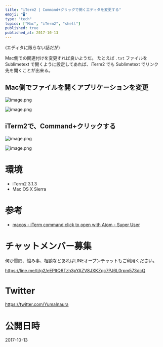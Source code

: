 ```yaml
---
title: "iTerm2 | Command+クリックで開くエディタを変更する"
emoji: "🖥"
type: "tech"
topics: ["Mac", "iTerm2", "shell"]
published: true
published_at: 2017-10-13
---
```


(エディタに限らない話だが)

Mac側での関連付けを変更すれば良いようだ。
たとえば `.txt` ファイルを Sublimetext で開くように設定してあれば、iTerm2 でも Sublimetext でリンク先を開くことが出来る。

## Mac側でファイルを開くアプリケーションを変更

![image.png](https://qiita-image-store.s3.amazonaws.com/0/89618/61c58f59-5ba5-224f-f98a-ee2f24218a44.png)

![image.png](https://qiita-image-store.s3.amazonaws.com/0/89618/508a9db4-0b8a-0dd2-51e2-74ee28a12df5.png)

## iTerm2で、Command+クリックする

![image.png](https://qiita-image-store.s3.amazonaws.com/0/89618/d703d7f9-43d7-55fa-c880-9b505fa0d094.png)

![image.png](https://qiita-image-store.s3.amazonaws.com/0/89618/0f365bb1-9fc1-3ffd-cc0a-7bebeecfc013.png)


# 環境

- iTerm2 3.1.3
- Mac OS X Sierra

# 参考

- [macos - iTerm command click to open with Atom - Super User](https://superuser.com/questions/987259/iterm-command-click-to-open-with-atom)









<!-- Update From Qiita API -->

# チャットメンバー募集


何か質問、悩み事、相談などあればLINEオープンチャットもご利用ください。

https://line.me/ti/g2/eEPltQ6Tzh3pYAZV8JXKZqc7PJ6L0rpm573dcQ





# Twitter


https://twitter.com/YumaInaura


<!-- Update From Qiita API -->



# 公開日時

2017-10-13

